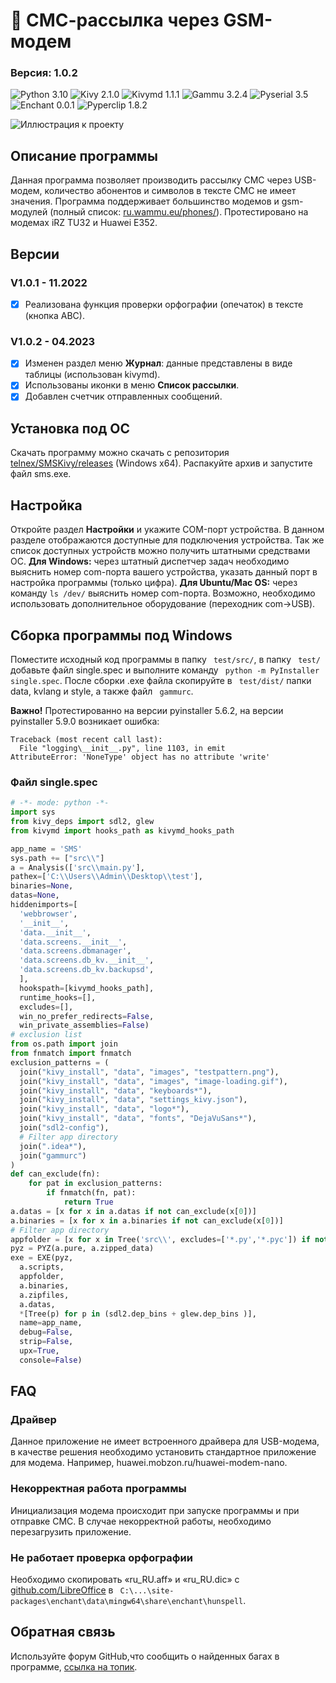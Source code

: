 # :loudspeaker: СМС-рассылка через GSM-модем
### **Версия:** 1.0.2 
![Python 3.10](https://img.shields.io/badge/Python-3.10-blue?style=flat-square&logo=appveyor) ![Kivy 2.1.0](https://img.shields.io/badge/Kivy-2.1.0-blue?style=flat-square&logo=appveyor) ![Kivymd 1.1.1](https://img.shields.io/badge/KivyMD-1.1.1-blue?style=flat-square&logo=appveyor) ![Gammu 3.2.4](https://img.shields.io/badge/Gammu-3.2.4-blue?style=flat-square&logo=appveyor) ![Pyserial 3.5](https://img.shields.io/badge/Pyserial-3.5-blue?style=flat-square&logo=appveyor)  ![Enchant 0.0.1](https://img.shields.io/badge/Enchant-0.0.1-blue?style=flat-square&logo=appveyor) ![Pyperclip 1.8.2](https://img.shields.io/badge/Pyperclip-1.8.2-blue?style=flat-square&logo=appveyor)

![Иллюстрация к проекту](https://blogger.googleusercontent.com/img/b/R29vZ2xl/AVvXsEg3Bd2c4DdhYX0o529_qViF0wTVkM2JUlW6efTStmtZ8D99rHtWHTyuJDHruW0FUFf6XYIiGXprt55TbqYoH6ZvxJF1ZZekUfjOEFnFuBn5ZYmgS7CG2lOaq5K0t-PXZnusiWbHSAJlTjf3o1n_vq1f5Dp5CjykuVemez-kE1UVKH2huiZ9hBZ4rmmeww/s1600/img.png)
## Описание программы
Данная программа позволяет производить рассылку СМС через USB-модем, количество абонентов и символов в тексте СМС не имеет значения.
Программа поддерживает большинство модемов и gsm-модулей (полный список: [ru.wammu.eu/phones/](https://ru.wammu.eu/phones/)). Протестировано на модемах iRZ TU32 и Huawei Е352.

## Версии
### V1.0.1 - 11.2022
- [x] Реализована функция проверки орфографии (опечаток) в тексте (кнопка АВС).
### V1.0.2 - 04.2023
- [x] Изменен раздел меню **Журнал**: данные представлены в виде таблицы (использован kivymd).
- [x] Использованы иконки в меню **Список рассылки**.
- [x] Добавлен счетчик отправленных сообщений.

## Установка под ОС 
Скачать программу можно скачать с репозитория [telnex/SMSKivy/releases](https://github.com/telnex/SMSKivy/releases) (Windows x64). Распакуйте архив и запустите файл sms.exe.

## Настройка 
Откройте раздел **Настройки** и укажите COM-порт устройства. В данном разделе отображаются доступные для подключения устройства. Так же список доступных устройств можно получить штатными средствами ОС. **Для  Windows:**  через штатный диспетчер задач необходимо выяснить номер com-порта вашего устройства, указать данный порт в настройка программы (только цифра). **Для Ubuntu/Mac OS:** через команду ``` ls /dev/ ``` выяснить номер com-порта. Возможно, необходимо использовать дополнительное оборудование (переходник com->USB).

## Сборка программы под Windows 
Поместите исходный код программы в папку ``` test/src/```, в папку ``` test/``` добавьте файл single.spec и выполните команду ``` python -m PyInstaller single.spec```.
После сборки .exe файла скопируйте в ``` test/dist/``` папки data, kvlang и style, а также файл ``` gammurc```.

**Важно!** Протестированно на версии pyinstaller 5.6.2, на версии pyinstaller 5.9.0 возникает ошибка:
```buildoutcfg
Traceback (most recent call last):
  File "logging\__init__.py", line 1103, in emit
AttributeError: 'NoneType' object has no attribute 'write'
```

### Файл single.spec
```python
# -*- mode: python -*-
import sys
from kivy_deps import sdl2, glew
from kivymd import hooks_path as kivymd_hooks_path

app_name = 'SMS'
sys.path += ["src\\"]
a = Analysis(['src\\main.py'],
pathex=['C:\\Users\\Admin\\Desktop\\test'],
binaries=None,
datas=None,
hiddenimports=[
  'webbrowser',
  '__init__',
  'data.__init__',
  'data.screens.__init__',
  'data.screens.dbmanager',
  'data.screens.db_kv.__init__',
  'data.screens.db_kv.backupsd',
  ],
  hookspath=[kivymd_hooks_path],
  runtime_hooks=[],
  excludes=[],
  win_no_prefer_redirects=False,
  win_private_assemblies=False)
# exclusion list
from os.path import join
from fnmatch import fnmatch
exclusion_patterns = (
  join("kivy_install", "data", "images", "testpattern.png"),
  join("kivy_install", "data", "images", "image-loading.gif"),
  join("kivy_install", "data", "keyboards*"),
  join("kivy_install", "data", "settings_kivy.json"),
  join("kivy_install", "data", "logo*"),
  join("kivy_install", "data", "fonts", "DejaVuSans*"),
  join("sdl2-config"),
  # Filter app directory
  join(".idea*"),
  join("gammurc")
)
def can_exclude(fn):
    for pat in exclusion_patterns:
        if fnmatch(fn, pat):
            return True
a.datas = [x for x in a.datas if not can_exclude(x[0])]
a.binaries = [x for x in a.binaries if not can_exclude(x[0])]
# Filter app directory
appfolder = [x for x in Tree('src\\', excludes=['*.py','*.pyc']) if not can_exclude(x[0])]  
pyz = PYZ(a.pure, a.zipped_data)
exe = EXE(pyz,
  a.scripts,
  appfolder,
  a.binaries,
  a.zipfiles,
  a.datas,
  *[Tree(p) for p in (sdl2.dep_bins + glew.dep_bins )],
  name=app_name,
  debug=False,
  strip=False,
  upx=True,
  console=False)
  ```

## FAQ
### Драйвер
Данное приложение не имеет встроенного драйвера для USB-модема, в качестве решения необходимо установить стандартное приложение для модема. Например, huawei.mobzon.ru/huawei-modem-nano.

### Некорректная работа программы
Инициализация модема происходит при запуске программы и при отправке СМС. В случае некорректной работы, необходимо перезагрузить приложение.

### Не работает проверка орфографии
Необходимо скопировать «ru_RU.aff» и «ru_RU.dic» с [github.com/LibreOffice](https://github.com/LibreOffice/dictionaries/tree/master/ru_RU) в ``` C:\...\site-packages\enchant\data\mingw64\share\enchant\hunspell```.

## Обратная связь
Используйте форум GitHub,что сообщить о найденных багах в программе, [ссылка на топик](https://github.com/telnex/SMSKivy/discussions/1).
